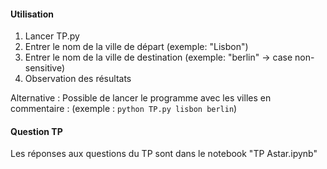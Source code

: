 #### Utilisation
1. Lancer TP.py
2. Entrer le nom de la ville de départ (exemple: "Lisbon")
3. Entrer le nom de la ville de destination (exemple: "berlin" -> case non-sensitive) 
4. Observation des résultats

Alternative :
Possible de lancer le programme avec les villes en commentaire : (exemple : `python TP.py lisbon berlin`)


#### Question TP
Les réponses aux questions du TP sont dans le notebook "TP Astar.ipynb"
